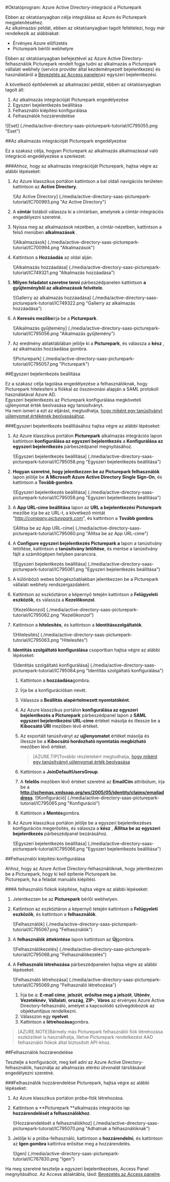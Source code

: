 <properties 
    pageTitle="Oktatóprogram: Azure Active Directory-integráció a Picturepark |} Microsoft Azure" 
    description="Megtudhatja, hogyan használhatja a Picturepark az Azure Active Directory ahhoz, hogy az egyszeri bejelentkezés, automatikus kiépítési és az egyéb!" 
    services="active-directory" 
    authors="jeevansd"  
    documentationCenter="na" 
    manager="femila"/>
<tags 
    ms.service="active-directory" 
    ms.devlang="na" 
    ms.topic="article" 
    ms.tgt_pltfrm="na" 
    ms.workload="identity" 
    ms.date="09/26/2016" 
    ms.author="jeedes" />

#<a name="tutorial-azure-active-directory-integration-with-picturepark"></a>Oktatóprogram: Azure Active Directory-integráció a Picturepark
  
Ebben az oktatóanyagban célja integrálása az Azure és Picturepark megjelenítéséhez.  
Az alkalmazási példát, ebben az oktatóanyagban tagolt feltételezi, hogy már rendelkezik az alábbiakat:

-   Érvényes Azure előfizetés
-   Picturepark bérlői webhelyre
  
Ebben az oktatóanyagban befejeztével az Azure Active Directory-felhasználók Picturepark rendelt fogja tudni az alkalmazás a Picturepark vállalati webhely (service provider által kezdeményezett bejelentkezés) és használatáról a [Bevezetés az Access panelen](active-directory-saas-access-panel-introduction.md)az egyszeri bejelentkezési.
  
A következő építőelemek az alkalmazási példát, ebben az oktatóanyagban tagolt áll:

1.  Az alkalmazás integrációját Picturepark engedélyezése
2.  Egyszeri bejelentkezés beállítása
3.  Felhasználói kiépítési konfigurálása
4.  Felhasználók hozzárendelése

![Eset] (./media/active-directory-saas-picturepark-tutorial/IC795055.png "Eset")

##<a name="enabling-the-application-integration-for-picturepark"></a>Az alkalmazás integrációját Picturepark engedélyezése
  
Ez a szakasz célja, hogyan Picturepark az alkalmazás alkalmazással való integráció engedélyezése a szerkezet.

###<a name="to-enable-the-application-integration-for-picturepark-perform-the-following-steps"></a>Ahhoz, hogy az alkalmazás integrációját Picturepark, hajtsa végre az alábbi lépéseket:

1.  Az Azure klasszikus portálon kattintson a bal oldali navigációs területen kattintson az **Active Directory**.

    ![Az Active Directory] (./media/active-directory-saas-picturepark-tutorial/IC700993.png "Az Active Directory")

2.  A **címtár** listából válassza ki a címtárban, amelynek a címtár-integrációs engedélyezni szeretné.

3.  Nyissa meg az alkalmazások nézetben, a címtár-nézetben, kattintson a felső menüben **alkalmazások** .

    ![Alkalmazások] (./media/active-directory-saas-picturepark-tutorial/IC700994.png "Alkalmazások")

4.  Kattintson a **Hozzáadás** az oldal alján.

    ![Alkalmazás hozzáadása] (./media/active-directory-saas-picturepark-tutorial/IC749321.png "Alkalmazás hozzáadása")

5.  **Milyen feladatot szeretne tenni** párbeszédpanelen kattintson **a gyűjteményből az alkalmazások felvétele**.

    ![Gallerry az alkalmazás hozzáadása] (./media/active-directory-saas-picturepark-tutorial/IC749322.png "Gallerry az alkalmazás hozzáadása")

6.  A **Keresés mezőbe**írja be a **Picturepark**.

    ![Alkalmazás gyűjtemény] (./media/active-directory-saas-picturepark-tutorial/IC795056.png "Alkalmazás gyűjtemény")

7.  Az eredmény ablaktáblában jelölje ki a **Picturepark**, és válassza a **kész** , az alkalmazás hozzáadása gombra.

    ![Picturepark] (./media/active-directory-saas-picturepark-tutorial/IC795057.png "Picturepark")

##<a name="configuring-single-sign-on"></a>Egyszeri bejelentkezés beállítása
  
Ez a szakasz célja tagolása engedélyezése a felhasználóknak, hogy Picturepark hitelesíteni a fiókkal az összevonási alapján a SAML protokoll használatával Azure AD.  
Egyszeri bejelentkezés az Picturepark konfigurálása megköveteli ujjlenyomat érték beolvasása egy tanúsítványt.  
Ha nem ismeri a ezt az eljárást, megtudhatja, [hogy miként egy tanúsítványt ujjlenyomat értékének beolvasásához](http://youtu.be/YKQF266SAxI).

###<a name="to-configure-single-sign-on-perform-the-following-steps"></a>Egyszeri bejelentkezés beállításához hajtsa végre az alábbi lépéseket:

1.  Az Azure klasszikus portálon **Picturepark** alkalmazás integrációs lapon kattintson **konfigurálása az egyszeri bejelentkezés** a **Konfigurálása az egyszeri bejelentkezés** párbeszédpanel megnyitásához.

    ![Egyszeri bejelentkezés beállítása] (./media/active-directory-saas-picturepark-tutorial/IC795058.png "Egyszeri bejelentkezés beállítása")

2.  **Hogyan szeretné, hogy jelentkezzen be az Picturepark felhasználók** lapon jelölje be **A Microsoft Azure Active Directory Single Sign-On**, és kattintson a **Tovább gombra**.

    ![Egyszeri bejelentkezés beállítása] (./media/active-directory-saas-picturepark-tutorial/IC795059.png "Egyszeri bejelentkezés beállítása")

3.  A **App URL-címe beállítása** lapon az **URL a bejelentkezési Picturepark** mezőbe írja be az URL-t, a következő mintát "*http://company.picturepark.com*", és kattintson a **Tovább gombra**.

    ![Állítsa be az App URL-címe] (./media/active-directory-saas-picturepark-tutorial/IC795060.png "Állítsa be az App URL-címe")

4.  A **Configure egyszeri bejelentkezés Picturepark a** lapon a tanúsítvány letöltése, kattintson a **tanúsítvány letöltése**, és mentse a tanúsítvány fájlt a számítógépen helyben parancsra.

    ![Egyszeri bejelentkezés beállítása] (./media/active-directory-saas-picturepark-tutorial/IC795061.png "Egyszeri bejelentkezés beállítása")

5.  A különböző webes böngészőablakban jelentkezzen be a Picturepark vállalati webhely rendszergazdaként.

6.  Kattintson az eszköztáron a képernyő tetején kattintson a **Felügyeleti eszközök**, és válassza a **Kezelőkonzol**.

    ![Kezelőkonzol] (./media/active-directory-saas-picturepark-tutorial/IC795062.png "Kezelőkonzol")

7.  Kattintson a **hitelesítés**, és kattintson a **Identitásszolgáltatók**.

    ![Hitelesítés] (./media/active-directory-saas-picturepark-tutorial/IC795063.png "Hitelesítés")

8.  **Identitás szolgáltató konfigurálása** csoportban hajtsa végre az alábbi lépéseket:

    ![Identitás szolgáltató konfigurálása] (./media/active-directory-saas-picturepark-tutorial/IC795064.png "Identitás szolgáltató konfigurálása")

    1.  Kattintson a **hozzáadása**gombra.
    2.  Írja be a konfigurációban nevét.
    3.  Válassza a **Beállítás alapértelmezett nyomtatóként**.
    4.  Az Azure klasszikus portálon **konfigurálása az egyszeri bejelentkezés a Picturepark** párbeszédpanel lapon a **SAML egyszeri bejelentkezési URL-címe** értéket másolja és illessze be a **Kibocsátó URI** mezőben lévő értéket.
    5.  Az exportált tanúsítványt az **ujjlenyomatot** értéket másolja és illessze be a **Kibocsátó hordozható nyomtatás megbízható** mezőben lévő értéket.  

        >[AZURE.TIP]További részletekért megtudhatja, [hogy miként egy tanúsítványt ujjlenyomat érték beolvasása](http://youtu.be/YKQF266SAxI)

    6.  Kattintson a **JoinDefaultUsersGroup**.
    7.  A **felelős** mezőben lévő értéket szeretné az **EmailCím** attribútum, írja be a **http://schemas.xmlsoap.org/ws/2005/05/identity/claims/emailaddress**.
        ![Konfiguráció] (./media/active-directory-saas-picturepark-tutorial/IC795065.png "Konfiguráció")
    8.  Kattintson a **Mentés**gombra.

9.  Az Azure klasszikus portálon jelölje be a egyszeri bejelentkezéses konfigurációs megerősítés, és válassza a **kész** , **Állítsa be az egyszeri bejelentkezés** párbeszédpanel bezárásához.

    ![Egyszeri bejelentkezés beállítása] (./media/active-directory-saas-picturepark-tutorial/IC795066.png "Egyszeri bejelentkezés beállítása")

##<a name="configuring-user-provisioning"></a>Felhasználói kiépítési konfigurálása
  
Ahhoz, hogy az Azure Active Directory-felhasználóknak, hogy jelentkezzen be a Picturepark, hogy ki kell építenie Picturepark be.  
Picturepark, ha a feladat manuális kiépítési.

###<a name="to-provision-a-user-accounts-perform-the-following-steps"></a>A felhasználói fiókok kiépítése, hajtsa végre az alábbi lépéseket:

1.  Jelentkezzen be az **Picturepark** bérlői webhelyen.

2.  Kattintson az eszköztáron a képernyő tetején kattintson a **Felügyeleti eszközök**, és kattintson a **felhasználók**.

    ![Felhasználók] (./media/active-directory-saas-picturepark-tutorial/IC795067.png "Felhasználók")

3.  A **felhasználók áttekintése** lapon kattintson az **Új**gombra.

    ![Felhasználókezelés] (./media/active-directory-saas-picturepark-tutorial/IC795068.png "Felhasználókezelés")

4.  A **Felhasználó létrehozása** párbeszédpanelen hajtsa végre az alábbi lépéseket:

    ![Felhasználó létrehozása] (./media/active-directory-saas-picturepark-tutorial/IC795069.png "Felhasználó létrehozása")

    1.  Írja be a: **E-mail címe**, **jelszót**, **erősítse meg a jelszót**, **Utónév**, **Vezetéknév**, **Vállalati**, **ország**, **ZIP-**, **Város** az érvényes Azure Active Directory-felhasználó, amelyet a kapcsolódó szövegdobozok az objektumtípus rendelkezni.
    2.  Válasszon egy **nyelvet**.
    3.  Kattintson a **létrehozása**gombra.

>[AZURE.NOTE]Bármely más Picturepark felhasználói fiók létrehozása eszközöket is használhatja, illetve Picturepark rendelkezést AAD felhasználói fiókok által biztosított API-khoz.

##<a name="assigning-users"></a>Felhasználók hozzárendelése
  
Tesztelje a konfigurációt, meg kell adni az Azure Active Directory-felhasználók, használja az alkalmazás elérési útvonalát társításával engedélyezni szeretné.

###<a name="to-assign-users-to-picturepark-perform-the-following-steps"></a>Felhasználók hozzárendelése Picturepark, hajtsa végre az alábbi lépéseket:

1.  Az Azure klasszikus portálon próba-fiók létrehozása.

2.  Kattintson a **Picturepark **alkalmazás integrációs lap **hozzárendelését a felhasználókhoz**.

    ![Hozzárendelését a felhasználókhoz] (./media/active-directory-saas-picturepark-tutorial/IC795070.png "Adhatnak a felhasználóknak")

3.  Jelölje ki a próba-felhasználó, kattintson a **hozzárendelni**, és kattintson az **Igen gombra** kattintva erősítse meg a hozzárendelés.

    ![Igen] (./media/active-directory-saas-picturepark-tutorial/IC767830.png "Igen")
  
Ha meg szeretné tesztelje a egyszeri bejelentkezéses, Access Panel megnyitásához. Az Access ablaktábla, lásd: [Bevezetés az Access panelre](active-directory-saas-access-panel-introduction.md).